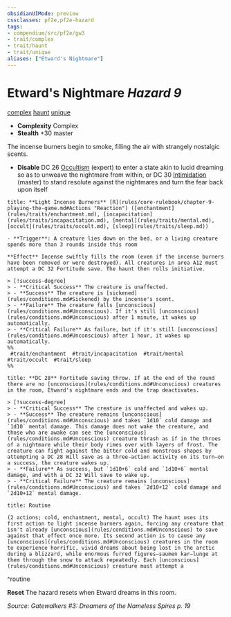 ```yaml
---
obsidianUIMode: preview
cssclasses: pf2e,pf2e-hazard
tags:
- compendium/src/pf2e/gw3
- trait/complex
- trait/haunt
- trait/unique
aliases: ["Etward's Nightmare"]
---
```

# Etward's Nightmare *Hazard 9*  
[complex](rules/traits/complex.md "Complex Hazard Trait")  [haunt](rules/traits/haunt.md "Haunt Hazard Trait")  [unique](rules/traits/unique.md "Unique Rarity Trait")  

- **Complexity** Complex
- **Stealth** +30 master  

The incense burners begin to smoke, filling the air with strangely nostalgic scents.

- **Disable** DC 26 [Occultism](compendium/skills.md#Occultism) (expert) to enter a state akin to lucid dreaming so as to unweave the nightmare from within, or DC 30 [Intimidation](compendium/skills.md#Intimidation) (master) to stand resolute against the nightmares and turn the fear back upon itself  

```ad-embed-ability
title: **Light Incense Burners** [R](rules/core-rulebook/chapter-9-playing-the-game.md#Actions "Reaction") ([enchantment](rules/traits/enchantment.md), [incapacitation](rules/traits/incapacitation.md), [mental](rules/traits/mental.md), [occult](rules/traits/occult.md), [sleep](rules/traits/sleep.md))

- **Trigger**: A creature lies down on the bed, or a living creature spends more than 3 rounds inside this room

**Effect** Incense swiftly fills the room (even if the incense burners have been removed or were destroyed). All creatures in area A12 must attempt a DC 32 Fortitude save. The haunt then rolls initiative.

> [!success-degree] 
> - **Critical Success** The creature is unaffected.
> - **Success** The creature is [sickened](rules/conditions.md#Sickened) by the incense's scent.
> - **Failure** The creature falls [unconscious](rules/conditions.md#Unconscious). If it's still [unconscious](rules/conditions.md#Unconscious) after 1 minute, it wakes up automatically.
> - **Critical Failure** As failure, but if it's still [unconscious](rules/conditions.md#Unconscious) after 1 hour, it wakes up automatically.  
%%
 #trait/enchantment  #trait/incapacitation  #trait/mental  #trait/occult  #trait/sleep 
%%
```
```ad-embed-ability
title: **DC 28** Fortitude saving throw. If at the end of the round there are no [unconscious](rules/conditions.md#Unconscious) creatures in the room, Etward's nightmare ends and the trap deactivates.

> [!success-degree] 
> - **Critical Success** The creature is unaffected and wakes up.
> - **Success** The creature remains [unconscious](rules/conditions.md#Unconscious) and takes `1d10` cold damage and `1d10` mental damage. This damage does not wake the creature, and those who are awake can see the [unconscious](rules/conditions.md#Unconscious) creature thrash as if in the throes of a nightmare while their body rimes over with layers of frost. The creature can fight against the bitter cold and monstrous shapes by attempting a DC 28 Will save as a three-action activity on its turn—on a success, the creature wakes up.
> - **Failure** As success, but `1d10+6` cold and `1d10+6` mental damage, and with a DC 32 Will save to wake up.
> - **Critical Failure** The creature remains [unconscious](rules/conditions.md#Unconscious) and takes `2d10+12` cold damage and `2d10+12` mental damage.
```

```ad-pf2-summary
title: Routine

(2 actions; cold, enchantment, mental, occult) The haunt uses its first action to light incense burners again, forcing any creature that isn't already [unconscious](rules/conditions.md#Unconscious) to save against that effect once more. Its second action is to cause any [unconscious](rules/conditions.md#Unconscious) creatures in the room to experience horrific, vivid dreams about being lost in the arctic during a blizzard, while enormous furred figures—saumen kar—lunge at them through the snow to attack repeatedly. Each [unconscious](rules/conditions.md#Unconscious) creature must attempt a
```
^routine

**Reset** The hazard resets when Etward dreams in this room.  

*Source: Gatewalkers #3: Dreamers of the Nameless Spires p. 19*